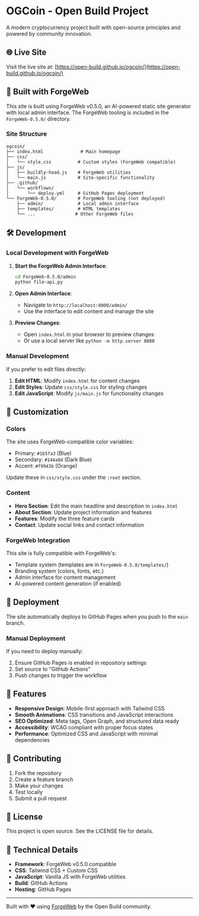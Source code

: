 # OGCoin - Open Build Project

A modern cryptocurrency project built with open-source principles and powered by community innovation.

## 🌐 Live Site

Visit the live site at: [https://open-build.github.io/ogcoin/](https://open-build.github.io/ogcoin/)

## 🚀 Built with ForgeWeb

This site is built using ForgeWeb v0.5.0, an AI-powered static site generator with local admin interface. The ForgeWeb tooling is included in the `ForgeWeb-0.5.0/` directory.

### Site Structure

```
ogcoin/
├── index.html              # Main homepage
├── css/
│   └── style.css          # Custom styles (ForgeWeb compatible)
├── js/
│   ├── buildly-head.js    # ForgeWeb utilities
│   └── main.js            # Site-specific functionality
├── .github/
│   └── workflows/
│       └── deploy.yml     # GitHub Pages deployment
└── ForgeWeb-0.5.0/        # ForgeWeb tooling (not deployed)
    ├── admin/             # Local admin interface
    ├── templates/         # HTML templates
    └── ...               # Other ForgeWeb files
```

## 🛠️ Development

### Local Development with ForgeWeb

1. **Start the ForgeWeb Admin Interface**:
   ```bash
   cd ForgeWeb-0.5.0/admin
   python file-api.py
   ```

2. **Open Admin Interface**:
   - Navigate to `http://localhost:8000/admin/`
   - Use the interface to edit content and manage the site

3. **Preview Changes**:
   - Open `index.html` in your browser to preview changes
   - Or use a local server like `python -m http.server 8080`

### Manual Development

If you prefer to edit files directly:

1. **Edit HTML**: Modify `index.html` for content changes
2. **Edit Styles**: Update `css/style.css` for styling changes  
3. **Edit JavaScript**: Modify `js/main.js` for functionality changes

## 🎨 Customization

### Colors

The site uses ForgeWeb-compatible color variables:

- Primary: `#1b5fa3` (Blue)
- Secondary: `#144a84` (Dark Blue)
- Accent: `#f9943b` (Orange)

Update these in `css/style.css` under the `:root` section.

### Content

- **Hero Section**: Edit the main headline and description in `index.html`
- **About Section**: Update project information and features
- **Features**: Modify the three feature cards
- **Contact**: Update social links and contact information

### ForgeWeb Integration

This site is fully compatible with ForgeWeb's:

- Template system (templates are in `ForgeWeb-0.5.0/templates/`)
- Branding system (colors, fonts, etc.)
- Admin interface for content management
- AI-powered content generation (if enabled)

## 🚀 Deployment

The site automatically deploys to GitHub Pages when you push to the `main` branch.

### Manual Deployment

If you need to deploy manually:

1. Ensure GitHub Pages is enabled in repository settings
2. Set source to "GitHub Actions"
3. Push changes to trigger the workflow

## 📝 Features

- **Responsive Design**: Mobile-first approach with Tailwind CSS
- **Smooth Animations**: CSS transitions and JavaScript interactions
- **SEO Optimized**: Meta tags, Open Graph, and structured data ready
- **Accessibility**: WCAG compliant with proper focus states
- **Performance**: Optimized CSS and JavaScript with minimal dependencies

## 🤝 Contributing

1. Fork the repository
2. Create a feature branch
3. Make your changes
4. Test locally
5. Submit a pull request

## 📄 License

This project is open source. See the LICENSE file for details.

## 🔧 Technical Details

- **Framework**: ForgeWeb v0.5.0 compatible
- **CSS**: Tailwind CSS + Custom CSS
- **JavaScript**: Vanilla JS with ForgeWeb utilities
- **Build**: GitHub Actions
- **Hosting**: GitHub Pages

---

Built with ❤️ using [ForgeWeb](https://buildly.io) by the Open Build community.